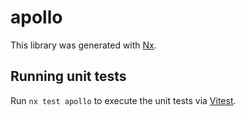 # apollo

This library was generated with [Nx](https://nx.dev).

## Running unit tests

Run `nx test apollo` to execute the unit tests via [Vitest](https://vitest.dev/).
